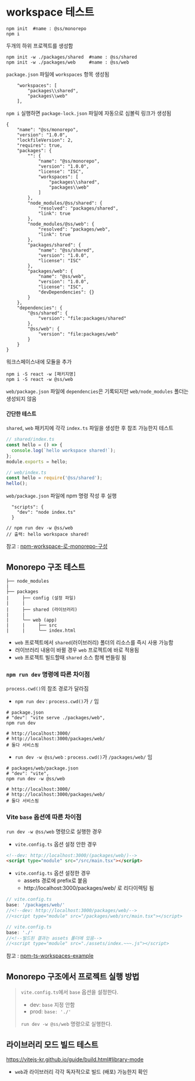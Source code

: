 # workspace 테스트

```shell
npm init  #name : @ss/monorepo
npm i
```

두개의 하위 프로젝트를 생성함
```shell
npm init -w ./packages/shared  #name : @ss/shared
npm init -w ./packages/web     #name : @ss/web
```

`package.json` 파일에 `workspaces` 항목 생성됨
```
    "workspaces": [
        "packages\\shared",
        "packages\\web"
    ],
```

`npm i` 실행하면 `package-lock.json` 파일에 자동으로 심볼릭 링크가 생성됨
```
{
    "name": "@ss/monorepo",
    "version": "1.0.0",
    "lockfileVersion": 2,
    "requires": true,
    "packages": {
        "": {
            "name": "@ss/monorepo",
            "version": "1.0.0",
            "license": "ISC",
            "workspaces": [
                "packages\\shared",
                "packages\\web"
            ]
        },
        "node_modules/@ss/shared": {
            "resolved": "packages/shared",
            "link": true
        },
        "node_modules/@ss/web": {
            "resolved": "packages/web",
            "link": true
        },
        "packages/shared": {
            "name": "@ss/shared",
            "version": "1.0.0",
            "license": "ISC"
        },
        "packages/web": {
            "name": "@ss/web",
            "version": "1.0.0",
            "license": "ISC",
            "devDependencies": {}
        }
    },
    "dependencies": {
        "@ss/shared": {
            "version": "file:packages/shared"
        },
        "@ss/web": {
            "version": "file:packages/web"
        }
    }
}

```

워크스페이스내에 모듈을 추가
```shell
npm i -S react -w [패키지명]
npm i -S react -w @ss/web
```

`web/package.json` 파일에 `dependencies`은 기록되지만 `web/node_modules` 폴더는 생성되지 않음

#### 간단한 테스트
`shared`, `web` 패키지에 각각 `index.ts` 파일을 생성한 후 참조 가능한지 테스트
```js
// shared/index.ts
const hello = () => {
  console.log(`hello workspace shared!`);
};
module.exports = hello;

// web/index.ts
const hello = require('@ss/shared');
hello();
```

`web/package.json` 파일에 npm 명령 작성 후 실행
```
  "scripts": {
    "dev": "node index.ts"
  }
  
// npm run dev -w @ss/web
// 출력: hello workspace shared!
```
참고 : [npm-workspace-로-monorepo-구성](https://velog.io/@katanazero86/npm-workspace-로-monorepo-구성)

## Monorepo 구조 테스트

```
├── node_modules
|         
├── packages
|     ├── config (설정 파일)
|     |     
|     ├── shared (라이브러리)
|     |     
|     └── web (app)
|     |     ├── src
|     |     └── index.html
```

* `web` 프로젝트에서 `shared`(러이브러리) 폴더의 리소스를 즉시 사용 가능함
* 러이브러리 내용이 바뀔 경우 `web` 프로젝트에 바로 적용됨
* `web` 프로젝트 빌드할때 `shared` 소스 함께 번들링 됨

### `npm run dev` 명령에 따른 차이점
`process.cwd()`의 참조 경로가 달라짐

* `npm run dev` : `process.cwd()`가 `/` 임
```shell
# package.json
# "dev": "vite serve ./packages/web",
npm run dev

# http://localhost:3000/
# http://localhost:3000/packages/web/
# 둘다 서비스됨
```

* `run dev -w @ss/web` : `process.cwd()`가 `/packages/web/` 임
```shell
# packages/web/package.json
# "dev": "vite",
npm run dev -w @ss/web

# http://localhost:3000/
# http://localhost:3000/packages/web/
# 둘다 서비스됨
```

### Vite `base` 옵션에 따른 차이점
`run dev -w @ss/web` 명령으로 실행한 경우

* `vite.config.ts` 옵션 설정 안한 경우
```html
<!--dev: http://localhost:3000/(packages/web/)-->
<script type="module" src="/src/main.tsx"></script>
```

* `vite.config.ts` 옵션 설정한 경우
  - assets 경로에 prefix로 붙음
  - http://localhost:3000/packages/web/ 로 리다이렉팅 됨
```ts
// vite.config.ts
base: '/packages/web/'
//<!--dev: http://localhost:3000/packages/web/-->
//<script type="module" src="/packages/web/src/main.tsx"></script>
```
```ts
// vite.config.ts
base: './'
//<!--빌드된 결과는 assets 폴더에 있음-->
//<script type="module" src="./assets/index.~~~.js"></script>
```

참고 : [npm-ts-workspaces-example](https://github.com/Quramy/npm-ts-workspaces-example)

## Monorepo 구조에서 프로젝트 실행 방법  

> `vite.config.ts`에서 `base` 옵션을 설정한다.  
> * dev: `base` 지정 안함  
> * prod: `base: './'`  
>  
> `run dev -w @ss/web` 명령으로 실행한다.



## 라이브러리 모드 빌드 테스트

https://vitejs-kr.github.io/guide/build.html#library-mode

* `web`과 라이브러리 각각 독자적으로 빌드 (배포) 가능한지 확인





























